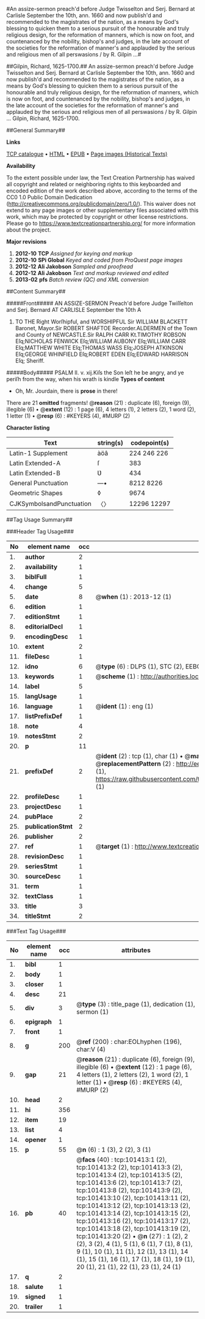 #An assize-sermon preach'd before Judge Twisselton and Serj. Bernard at Carlisle September the 10th, ann. 1660 and now publish'd and recommended to the magistrates of the nation, as a means by God's blessing to quicken them to a serious pursuit of the honourable and truly religious design, for the reformation of manners, which is now on foot, and countenanced by the nobility, bishop's and judges, in the late account of the societies for the reformation of manner's and applauded by the serious and religious men of all perswasions / by R. Gilpin ...#

##Gilpin, Richard, 1625-1700.##
An assize-sermon preach'd before Judge Twisselton and Serj. Bernard at Carlisle September the 10th, ann. 1660 and now publish'd and recommended to the magistrates of the nation, as a means by God's blessing to quicken them to a serious pursuit of the honourable and truly religious design, for the reformation of manners, which is now on foot, and countenanced by the nobility, bishop's and judges, in the late account of the societies for the reformation of manner's and applauded by the serious and religious men of all perswasions / by R. Gilpin ...
Gilpin, Richard, 1625-1700.

##General Summary##

**Links**

[TCP catalogue](http://www.ota.ox.ac.uk/tcp/)  • 
[HTML](http://tei.it.ox.ac.uk/tcp/Texts-HTML/free/A42/A42779.html)  • 
[EPUB](http://tei.it.ox.ac.uk/tcp/Texts-EPUB/free/A42/A42779.epub) • 
[Page images (Historical Texts)](https://historicaltexts.jisc.ac.uk/eebo-13693301e)

**Availability**

To the extent possible under law, the Text Creation Partnership has waived all copyright and related or neighboring rights to this keyboarded and encoded edition of the work described above, according to the terms of the CC0 1.0 Public Domain Dedication (http://creativecommons.org/publicdomain/zero/1.0/). This waiver does not extend to any page images or other supplementary files associated with this work, which may be protected by copyright or other license restrictions. Please go to https://www.textcreationpartnership.org/ for more information about the project.

**Major revisions**

1. __2012-10__ __TCP__ *Assigned for keying and markup*
1. __2012-10__ __SPi Global__ *Keyed and coded from ProQuest page images*
1. __2012-12__ __Ali Jakobson__ *Sampled and proofread*
1. __2012-12__ __Ali Jakobson__ *Text and markup reviewed and edited*
1. __2013-02__ __pfs__ *Batch review (QC) and XML conversion*

##Content Summary##

#####Front#####
AN ASSIZE-SERMON Preach'd before Judge Twiſſelton and Serj. Bernard AT CARLISLE September the 10th A
1. TO THE Right Worſhipful, and WORSHIPFUL
Sir WILLIAM BLACKETT Baronet, Mayor.Sir ROBERT SHAFTOE Recorder.ALDERMEN of the Town and County of NEWCASTLE.Sir RALPH CARR Kt.TIMOTHY ROBSON Eſq;NICHOLAS FENWICK Eſq;WILLIAM AUBONY Eſq;WILLIAM CARR Eſq;MATTHEW WHITE Eſq;THOMAS WASS Eſq;JOSEPH ATKINSON Eſq;GEORGE WHINFIELD Eſq;ROBERT EDEN Eſq;EDWARD HARRISON Eſq; Sheriff.

#####Body#####
PSALM II. v. xij.Kiſs the Son leſt he be angry, and ye periſh from the way, when his wrath is kindle
**Types of content**

  * Oh, Mr. Jourdain, there is **prose** in there!

There are 21 **omitted** fragments! 
 @__reason__ (21) : duplicate (6), foreign (9), illegible (6)  •  @__extent__ (12) : 1 page (6), 4 letters (1), 2 letters (2), 1 word (2), 1 letter (1)  •  @__resp__ (6) : #KEYERS (4), #MURP (2)

**Character listing**


|Text|string(s)|codepoint(s)|
|---|---|---|
|Latin-1 Supplement|àöâ|224 246 226|
|Latin Extended-A|ſ|383|
|Latin Extended-B|Ʋ|434|
|General Punctuation|—•|8212 8226|
|Geometric Shapes|◊|9674|
|CJKSymbolsandPunctuation|〈〉|12296 12297|

##Tag Usage Summary##

###Header Tag Usage###

|No|element name|occ|attributes|
|---|---|---|---|
|1.|__author__|2||
|2.|__availability__|1||
|3.|__biblFull__|1||
|4.|__change__|5||
|5.|__date__|8| @__when__ (1) : 2013-12 (1)|
|6.|__edition__|1||
|7.|__editionStmt__|1||
|8.|__editorialDecl__|1||
|9.|__encodingDesc__|1||
|10.|__extent__|2||
|11.|__fileDesc__|1||
|12.|__idno__|6| @__type__ (6) : DLPS (1), STC (2), EEBO-CITATION (1), OCLC (1), VID (1)|
|13.|__keywords__|1| @__scheme__ (1) : http://authorities.loc.gov/ (1)|
|14.|__label__|5||
|15.|__langUsage__|1||
|16.|__language__|1| @__ident__ (1) : eng (1)|
|17.|__listPrefixDef__|1||
|18.|__note__|4||
|19.|__notesStmt__|2||
|20.|__p__|11||
|21.|__prefixDef__|2| @__ident__ (2) : tcp (1), char (1)  •  @__matchPattern__ (2) : ([0-9\-]+):([0-9IVX]+) (1), (.+) (1)  •  @__replacementPattern__ (2) : http://eebo.chadwyck.com/downloadtiff?vid=$1&page=$2 (1), https://raw.githubusercontent.com/textcreationpartnership/Texts/master/tcpchars.xml#$1 (1)|
|22.|__profileDesc__|1||
|23.|__projectDesc__|1||
|24.|__pubPlace__|2||
|25.|__publicationStmt__|2||
|26.|__publisher__|2||
|27.|__ref__|1| @__target__ (1) : http://www.textcreationpartnership.org/docs/. (1)|
|28.|__revisionDesc__|1||
|29.|__seriesStmt__|1||
|30.|__sourceDesc__|1||
|31.|__term__|1||
|32.|__textClass__|1||
|33.|__title__|3||
|34.|__titleStmt__|2||


###Text Tag Usage###

|No|element name|occ|attributes|
|---|---|---|---|
|1.|__bibl__|1||
|2.|__body__|1||
|3.|__closer__|1||
|4.|__desc__|21||
|5.|__div__|3| @__type__ (3) : title_page (1), dedication (1), sermon (1)|
|6.|__epigraph__|1||
|7.|__front__|1||
|8.|__g__|200| @__ref__ (200) : char:EOLhyphen (196), char:V (4)|
|9.|__gap__|21| @__reason__ (21) : duplicate (6), foreign (9), illegible (6)  •  @__extent__ (12) : 1 page (6), 4 letters (1), 2 letters (2), 1 word (2), 1 letter (1)  •  @__resp__ (6) : #KEYERS (4), #MURP (2)|
|10.|__head__|2||
|11.|__hi__|356||
|12.|__item__|19||
|13.|__list__|4||
|14.|__opener__|1||
|15.|__p__|55| @__n__ (6) : 1 (3), 2 (2), 3 (1)|
|16.|__pb__|40| @__facs__ (40) : tcp:101413:1 (2), tcp:101413:2 (2), tcp:101413:3 (2), tcp:101413:4 (2), tcp:101413:5 (2), tcp:101413:6 (2), tcp:101413:7 (2), tcp:101413:8 (2), tcp:101413:9 (2), tcp:101413:10 (2), tcp:101413:11 (2), tcp:101413:12 (2), tcp:101413:13 (2), tcp:101413:14 (2), tcp:101413:15 (2), tcp:101413:16 (2), tcp:101413:17 (2), tcp:101413:18 (2), tcp:101413:19 (2), tcp:101413:20 (2)  •  @__n__ (27) : 1 (2), 2 (2), 3 (2), 4 (1), 5 (1), 6 (1), 7 (1), 8 (1), 9 (1), 10 (1), 11 (1), 12 (1), 13 (1), 14 (1), 15 (1), 16 (1), 17 (1), 18 (1), 19 (1), 20 (1), 21 (1), 22 (1), 23 (1), 24 (1)|
|17.|__q__|2||
|18.|__salute__|1||
|19.|__signed__|1||
|20.|__trailer__|1||
